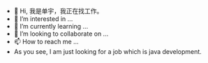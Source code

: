 - 👋 Hi, 我是单宇，我正在找工作。
- 👀 I’m interested in ...
- 🌱 I’m currently learning ...
- 💞️ I’m looking to collaborate on ...
- 📫 How to reach me ...
- As you see, I am just looking for a job which is java development.
